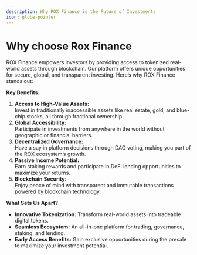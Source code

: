 ```yaml
---
description: Why ROX Finance is the Future of Investments
icon: globe-pointer
---
```


# Why choose Rox Finance

ROX Finance empowers investors by providing access to tokenized real-world assets through blockchain. Our platform offers unique opportunities for secure, global, and transparent investing. Here’s why ROX Finance stands out:

**Key Benefits:**

1. **Access to High-Value Assets:**\
   Invest in traditionally inaccessible assets like real estate, gold, and blue-chip stocks, all through fractional ownership.
2. **Global Accessibility:**\
   Participate in investments from anywhere in the world without geographic or financial barriers.
3. **Decentralized Governance:**\
   Have a say in platform decisions through DAO voting, making you part of the ROX ecosystem’s growth.
4. **Passive Income Potential:**\
   Earn staking rewards and participate in DeFi lending opportunities to maximize your returns.
5. **Blockchain Security:**\
   Enjoy peace of mind with transparent and immutable transactions powered by blockchain technology.

**What Sets Us Apart?**

* **Innovative Tokenization:** Transform real-world assets into tradeable digital tokens.
* **Seamless Ecosystem:** An all-in-one platform for trading, governance, staking, and lending.
* **Early Access Benefits:** Gain exclusive opportunities during the presale to maximize your investment potential.

